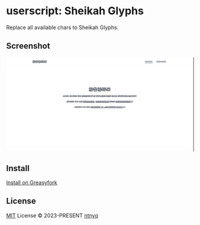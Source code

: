 # userscript: Sheikah Glyphs

Replace all available chars to Sheikah Glyphs.

## Screenshot

![](./screenshots//example.png)

## Install

[Install on Greasyfork](https://greasyfork.org/zh-CN/scripts/466166-sheikah-glyphs)

## License

[MIT](./LICENSE) License © 2023-PRESENT [ntnyq](https://github.com/ntnyq)
